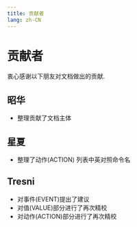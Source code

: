 ```yaml
---
title: 贡献者
lang: zh-CN
---
```


# 贡献者

衷心感谢以下朋友对文档做出的贡献.
## 昭华
- 整理贡献了文档主体

## 星夏

- 整理了动作(ACTION) 列表中英对照命令名
## Tresni

- 对事件(EVENT)提出了建议
- 对值(VALUE)部分进行了再次精校
- 对动作(ACTION)部分进行了再次精校

